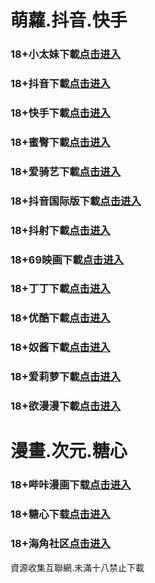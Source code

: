 # 萌蘿.抖音.快手
### 18+小太妹下載<a rel="nofollow noopener" href="https://gsp5j0di8o6o.top/?channel_code=MIM03BBG" target="_blank">点击进入</a>
### 18+抖音下載<a rel="nofollow noopener" href="https://jfkzh7thz5br.top/?channel_code=MIM05BBG" target="_blank">点击进入</a>
### 18+快手下載<a rel="nofollow noopener" href="https://vvlsbn5uq0p0.top/?channel_code=MIM04BBG" target="_blank">点击进入</a>
### 18+蜜臀下載<a rel="nofollow noopener" href="https://moldstx2aanr.top/?channel_code=MIM18BBG" target="_blank">点击进入</a>
### 18+爱骑艺下載<a rel="nofollow noopener" href="https://1xomrswmjakx.top/?channel_code=MIM12BBG" target="_blank">点击进入</a>
### 18+抖音国际版下載<a rel="nofollow noopener" href="https://jw7q3r69s40x.top/?channel_code=MIM09BBG" target="_blank">点击进入</a>
### 18+抖射下載<a rel="nofollow noopener" href="https://rs9ypyjfj7q7.top/?channel_code=MIM08BG" target="_blank">点击进入</a>
### 18+69映画下載<a rel="nofollow noopener" href="https://m1bf1hl9zjx1.top/?channel_code=MIM14BBG" target="_blank">点击进入</a>
### 18+丁丁下載<a rel="nofollow noopener" href="https://8naqf6sy0qu5.top/?channel_code=MIM15BBG" target="_blank">点击进入</a>
### 18+优酷下載<a rel="nofollow noopener" href="https://muzxbfhgcyi4.top/?channel_code=MIM13BBG" target="_blank">点击进入</a>
### 18+奴酱下載<a rel="nofollow noopener" href="https://r5vjuisy0kbt.top/?channel_code=MIM17BBG" target="_blank">点击进入</a>
### 18+爱莉萝下載<a rel="nofollow noopener" href="https://rbf7nfgc57gx.top/?channel_code=MIM33BBG" target="_blank">点击进入</a>
### 18+欲漫漫下載<a rel="nofollow noopener" href="https://k16moc6d2kto.top/?channel_code=MIM07BG" target="_blank">点击进入</a>
# 漫畫.次元.糖心
### 18+哔咔漫画下载<a rel="nofollow noopener" href="https://u2zv6usnj.com/?ch=oebg21bk_v=89141" target="_blank">点击进入</a>
### 18+糖心下载<a rel="nofollow noopener" href="https://amq0cycxb.com/?_c=oebg31tx" target="_blank">点击进入</a>
### 18+海角社区<a rel="nofollow noopener" href="https://apk.whcdsp.com/ykhjqq1" target="_blank">点击进入</a>

資源收集互聯網.未滿十八禁止下載
